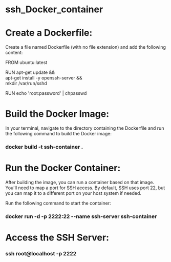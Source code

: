 # ssh_Docker_container
# Create a Dockerfile:
Create a file named Dockerfile (with no file extension) and add the following content:

FROM ubuntu:latest

  RUN apt-get update && \
   apt-get install -y openssh-server && \
   mkdir /var/run/sshd
  
  RUN echo 'root:password' | chpasswd

# Build the Docker Image:
In your terminal, navigate to the directory containing the Dockerfile and run
the following command to build the Docker image:

### docker build -t ssh-container .
# Run the Docker Container:
After building the image, you can run a container based on that image.
You'll need to map a port for SSH access. By default, SSH uses port 22,
but you can map it to a different port on your host system if needed.

Run the following command to start the container:

### docker run -d -p 2222:22 --name ssh-server ssh-container

# Access the SSH Server:

### ssh root@localhost -p 2222



